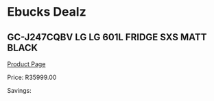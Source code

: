 
# Ebucks Dealz
## GC-J247CQBV LG LG 601L FRIDGE SXS MATT BLACK
[Product Page](https://www.ebucks.com/web/shop/productSelected.do?prodId=1094254739&catId=704986856)

Price: R35999.00

Savings: 


	